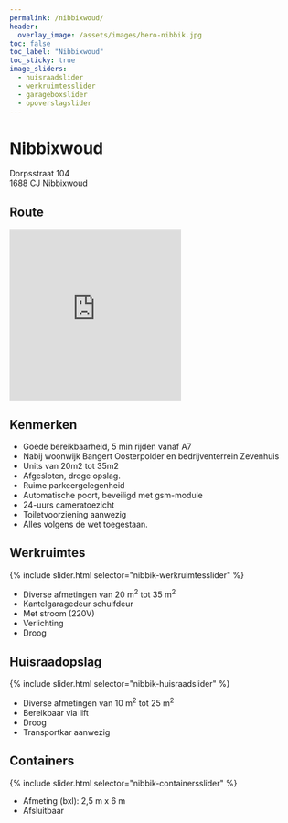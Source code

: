 ```yaml
---
permalink: /nibbixwoud/
header:
  overlay_image: /assets/images/hero-nibbik.jpg
toc: false
toc_label: "Nibbixwoud"
toc_sticky: true
image_sliders:
  - huisraadslider
  - werkruimtesslider
  - garageboxslider
  - opoverslagslider
---
```


# Nibbixwoud

Dorpsstraat 104  
1688 CJ Nibbixwoud

## Route

<div class="map-responsive"><iframe src="https://www.google.com/maps/embed?pb=!1m18!1m12!1m3!1d2418.0844518380277!2d5.075073115813988!3d52.69456897984772!2m3!1f0!2f0!3f0!3m2!1i1024!2i768!4f13.1!3m3!1m2!1s0x47c8aedb0b3d9c49%3A0x66da74ead6a7cd6!2sDorpsstraat+104%2C+1688+CJ+Nibbixwoud!5e0!3m2!1snl!2snl!4v1553761307335" width="300" height="300" frameborder="0" style="border:0" allowfullscreen="allowfullscreen"> </iframe>
</div>

## Kenmerken

* Goede bereikbaarheid, 5 min rijden vanaf A7
* Nabij woonwijk Bangert Oosterpolder en bedrijventerrein Zevenhuis
* Units van 20m2 tot 35m2
* Afgesloten, droge opslag.
* Ruime parkeergelegenheid
* Automatische poort, beveiligd met gsm-module
* 24-uurs cameratoezicht
* Toiletvoorziening aanwezig
* Alles volgens de wet toegestaan.

## Werkruimtes

{% include slider.html selector="nibbik-werkruimtesslider" %}

* Diverse afmetingen van 20 m<sup>2</sup> tot 35 m<sup>2</sup>
* Kantelgaragedeur schuifdeur
* Met stroom (220V)
* Verlichting
* Droog

## Huisraadopslag

{% include slider.html selector="nibbik-huisraadslider" %}

* Diverse afmetingen van 10 m<sup>2</sup> tot 25 m<sup>2</sup>
* Bereikbaar via lift
* Droog
* Transportkar aanwezig

## Containers

{% include slider.html selector="nibbik-containersslider" %}

* Afmeting (bxl): 2,5 m x 6 m
* Afsluitbaar
